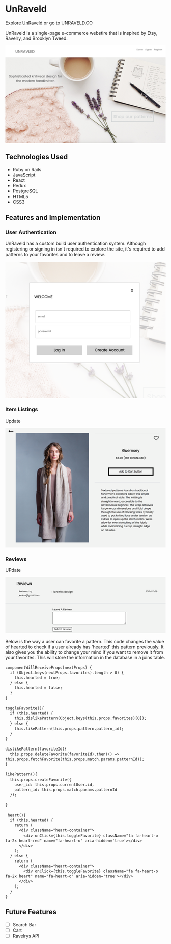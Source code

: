 # UnRaveld

[Explore UnRaveld](http://unraveld.herokuapp.com/#/)
or go to UNRAVELD.CO

UnRaveld is a single-page e-commerce webstire that is inspired by Etsy, Ravelry, and Brooklyn Tweed.

![UnRaveld](https://github.com/maryhowell/Unraveled/blob/master/app/assets/images/front-unraveld.png)

## Technologies Used

* Ruby on Rails
* JavaScript
* React
* Redux
* PostgreSQL
* HTML5
* CSS3

## Features and Implementation

### User Authentication

UnRaveld has a custom build user authentication system. Although registering or signing in isn't required to explore the site, it's required to add patterns to your favorites and to leave a review.

![Modal](https://github.com/maryhowell/Unraveled/blob/master/app/assets/images/login.png)

### Item Listings

Update

![Item](https://github.com/maryhowell/Unraveled/blob/master/app/assets/images/image.png)

### Reviews

UPdate

![Review](https://github.com/maryhowell/Unraveled/blob/master/app/assets/images/review.png)


Below is the way a user can favorite a pattern.  This code changes the value of hearted to check if a user already has 'hearted' this pattern previously.  It also gives you the ability to change your mind if you want to remove it from your favorites. This will store the information in the database in a joins table.


```
componentWillReceiveProps(nextProps) {
  if (Object.keys(nextProps.favorites).length > 0) {
    this.hearted = true;
  } else {
    this.hearted = false;
  }
}

toggleFavorite(){
  if (this.hearted) {
    this.dislikePattern(Object.keys(this.props.favorites)[0]);
  } else {
    this.likePattern(this.props.pattern.pattern_id);
  }
}

dislikePattern(favoriteId){
  this.props.deleteFavorite(favoriteId).then(() => this.props.fetchFavorite(this.props.match.params.patternId));
}

likePattern(){
  this.props.createFavorite({
    user_id: this.props.currentUser.id,
    pattern_id: this.props.match.params.patternId
  });

}

 heart(){
  if (this.hearted) {
    return (
      <div className="heart-container">
        <div onClick={this.toggleFavorite} className="fa fa-heart-o fa-2x heart-red" name="fa-heart-o" aria-hidden='true'></div>
      </div>
    );
  } else {
    return (
      <div className="heart-container">
        <div onClick={this.toggleFavorite} className="fa fa-heart-o fa-2x heart" name="fa-heart-o" aria-hidden='true'></div>
      </div>
    );
  }
}
```

## Future Features

- [ ] Search Bar
- [ ] Cart
- [ ] Ravelrys API
